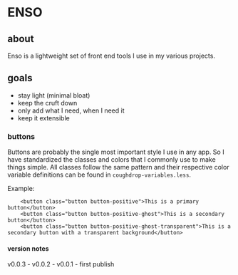 # ENSO

## about
Enso is a lightweight set of front end tools I use in my various projects.

## goals
- stay light (minimal bloat)
- keep the cruft down
- only add what I need, when I need it
- keep it extensible

### buttons
Buttons are probably the single most important style I use in any app. So I have standardized the classes and colors that I commonly use to make things simple.
All classes follow the same pattern and their respective color variable definitions can be found in `coughdrop-variables.less`.

Example:
```spacebars
    <button class="button button-positive">This is a primary button</button>
    <button class="button button-positive-ghost">This is a secondary button</button>
    <button class="button button-positive-ghost-transparent">This is a secondary button with a transparent background</button>
```


#### version notes
v0.0.3 -
v0.0.2 - 
v0.0.1 - first publish
